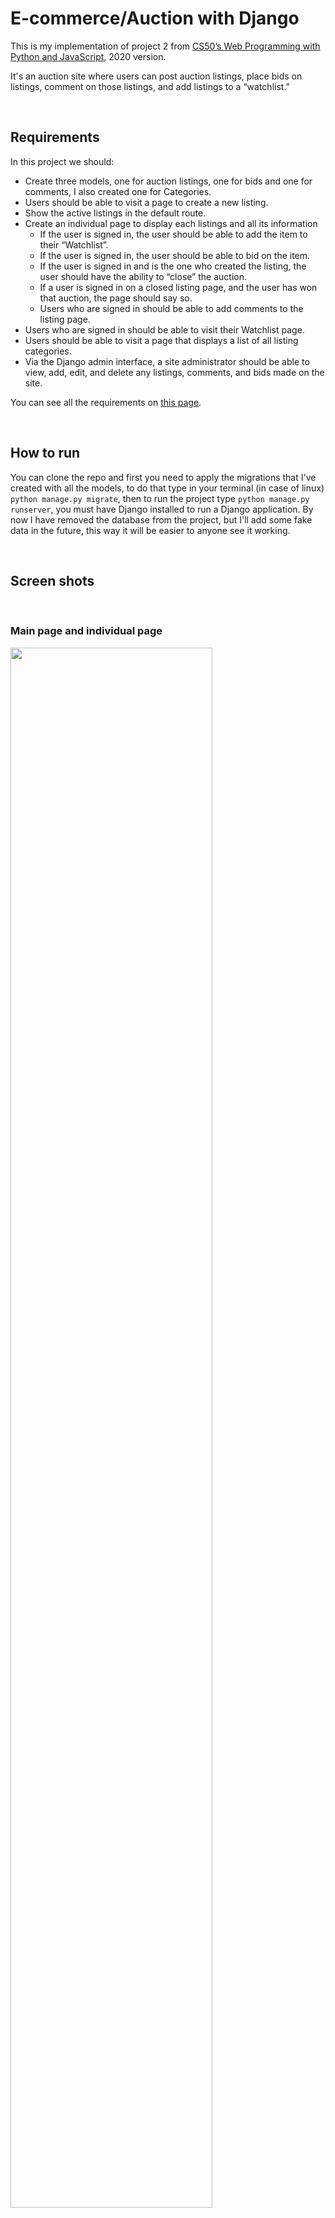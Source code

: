 # E-commerce/Auction with Django

This is my implementation of project 2 from [CS50’s Web Programming with Python and JavaScript](https://cs50.harvard.edu/web/2020/), 2020 version.

It's an auction site where users can post auction listings, place bids on listings, comment on those listings, and add listings to a “watchlist.”

<br/>

## Requirements

In this project we should:
- Create three models, one for auction listings, one for bids and one for comments, I also created one for Categories.
- Users should be able to visit a page to create a new listing.
- Show the active listings in the default route.
- Create an individual page to display each listings and all its information
  - If the user is signed in, the user should be able to add the item to their “Watchlist”.
  - If the user is signed in, the user should be able to bid on the item. 
  - If the user is signed in and is the one who created the listing, the user should have the ability to “close” the auction.
  - If a user is signed in on a closed listing page, and the user has won that auction, the page should say so.
  - Users who are signed in should be able to add comments to the listing page. 
- Users who are signed in should be able to visit their Watchlist page.
- Users should be able to visit a page that displays a list of all listing categories.
- Via the Django admin interface, a site administrator should be able to view, add, edit, and delete any listings, comments, and bids made on the site.

You can see all the requirements on [this page](https://cs50.harvard.edu/web/2020/projects/2/commerce/).

<br/>

## How to run

You can clone the repo and first you need to apply the migrations that I've created with all the models, to do that type in your terminal (in case of linux) `python manage.py migrate`, then to run the project type `python manage.py runserver`, you must have Django installed to run a Django application. By now I have removed the database from the project, but I'll add some fake data in the future, this way it will be easier to anyone see it working.

<br/>

## Screen shots

<br/>

### Main page and individual page
<p>
<img src="https://user-images.githubusercontent.com/62313672/124426816-f439b480-dd40-11eb-9878-ce11808e011e.gif" width="80%">
</p>

<br/>

### User's listings
<p>
<img src="https://user-images.githubusercontent.com/62313672/124426880-09164800-dd41-11eb-9b70-81cb6965a99d.png" width="60%">
</p>

<br/>

### User's watchlist
<p>
<img src="https://user-images.githubusercontent.com/62313672/124426866-0582c100-dd41-11eb-9b97-690a58a434e8.png" width="60%">
</p>
